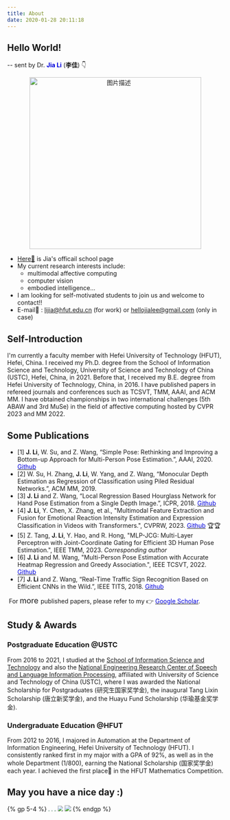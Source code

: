 ```yaml
---
title: About
date: 2020-01-28 20:11:18
---
```


## **Hello World!**

-- sent by Dr. <font color="#0000dd"> **Jia Li**</font>  (**李佳**)      👇

<div style="text-align:center;">
  <a href="https://hellojialee.github.io/about/">
    <img src="https://cdn.jsdelivr.net/gh/hellojialee/PictureBed@master/img2bolg/202403120942769.jpeg" alt="图片描述" style="width:400px;">
  </a>
</div>


- [Here🎯](http://faculty.hfut.edu.cn/lijia/zh_CN/index.htm) is Jia's officail school page
- My current research interests include:
    - multimodal affective computing
    - computer vision
    - embodied intelligence...
- I am looking for self-motivated students to join us and welcome to contact!!
- E-mail📧 : [lijia@hfut.edu.cn](mailto:lijia@hfut.edu.cn) (for work) or [hellojialee@gmail.com](mailto:hellojialee@gmail.com) (only in case)

##  **Self-Introduction**

I'm currently a faculty member with Hefei University of Technology (HFUT), Hefei, China. I received my Ph.D. degree from the School of Information Science and Technology, University of Science and Technology of China (USTC), Hefei, China, in 2021. Before that, I received my B.E. degree from Hefei University of Technology, China, in 2016. I have published papers in refereed journals and conferences such as TCSVT, TMM, AAAI, and ACM MM. I have obtained championships in two international challenges  (5th ABAW and 3rd MuSe) in the field of affective computing hosted by CVPR 2023 and MM 2022. 

##  **Some Publications**

- [1] **J. Li**, W. Su, and Z. Wang, “Simple Pose: Rethinking and Improving a Bottom-up Approach for Multi-Person Pose Estimation.”, AAAI, 2020. [<font color="#0000dd"> Github</font>](https://github.com/hellojialee/Improved-Body-Parts)
- [2] W. Su, H. Zhang, **J. Li**, W. Yang, and Z. Wang, “Monocular Depth Estimation as Regression of Classification using Piled Residual Networks.”, ACM MM, 2019.
- [3] **J. Li** and Z. Wang, “Local Regression Based Hourglass Network for Hand Pose Estimation from a Single Depth Image.”, ICPR, 2018. [<font color="#0000dd"> Github</font>](https://github.com/hellojialee/Hand-Pose-Estimation)
- [4] **J. Li**, Y. Chen, X. Zhang, et al.,  "Multimodal Feature Extraction and Fusion for Emotional Reaction Intensity Estimation and Expression Classification in Videos with Transformers.", CVPRW, 2023. [<font color="#0000dd"> Github</font>](https://github.com/cyinen/CVPR2023-ABAW5-ERI) 🏆🏆
- [5] Z. Tang, **J. Li**, Y. Hao, and R. Hong, "MLP-JCG: Multi-Layer Perceptron with Joint-Coordinate Gating for Efficient 3D Human Pose Estimation.", IEEE TMM, 2023.  *Corresponding author*
- [6] **J. Li** and M. Wang, "Multi-Person Pose Estimation with Accurate Heatmap Regression and Greedy Association.", IEEE TCSVT, 2022. [<font color="#0000dd"> Github</font>](https://github.com/hellojialee/OffsetGuided)
- [7] **J. Li** and Z. Wang, “Real-Time Traffic Sign Recognition Based on Efficient CNNs in the Wild.”, IEEE TITS, 2018. [<font color="#0000dd"> Github</font>](https://github.com/hellojialee/Traffic_Sign_Recognition_Efficient_CNNs)

​	For <font size=4> more </font> published papers, please refer to my 👉 [<font color="#0000dd"> Google Scholar</font>](https://scholar.google.com/citations?user=LVAnDxwAAAAJ).

##  **Study & Awards**

###  **Postgraduate Education** @USTC

From 2016 to 2021, I studied at the [School of Information Science and Technology](https://sist.ustc.edu.cn/main.htm) and also the [National Engineering Research Center of Speech and Language Information Processing](http://nercslip.ustc.edu.cn/main.htm),  affiliated with University of Science and Technology of China (USTC), where I was awarded the National Scholarship for Postgraduates (研究生国家奖学金), the inaugural Tang Lixin Scholarship (唐立新奖学金), and the Huayu Fund Scholarship (华瑜基金奖学金).

###  **Undergraduate Education** @HFUT

From 2012 to 2016, I majored in Automation at the Department of Information Engineering, Hefei University of Technology (HFUT). I consistently ranked first in my major with a GPA of 92%, as well as in the whole Department (1/800), earning the National Scholarship (国家奖学金) each year. I achieved the first place🥇 in the HFUT Mathematics Competition.

## May you have a nice day :)

{% gp 5-4 %}
<img src="https://cdn.jsdelivr.net/gh/hellojialee/PictureBed@master/img2bolg/20200514193424.jpg" style="zoom:20%;" />
<img src="https://cdn.jsdelivr.net/gh/hellojialee/PictureBed@master/img2bolg/20200127194624.jpeg" style="zoom: 20%;" />
<img src="https://cdn.jsdelivr.net/gh/hellojialee/PictureBed@master/img2bolg/20200514194910.jpg" style="zoom:20%;" />
<img src="https://cdn.jsdelivr.net/gh/hellojialee/PictureBed@master/img2bolg/202406211436821.jpg" style="zoom:80%;" />
<img src="https://cdn.jsdelivr.net/gh/hellojialee/PictureBed@master/img2bolg/202402231353632.jpg" style="zoom:90%;" />
{% endgp %}

